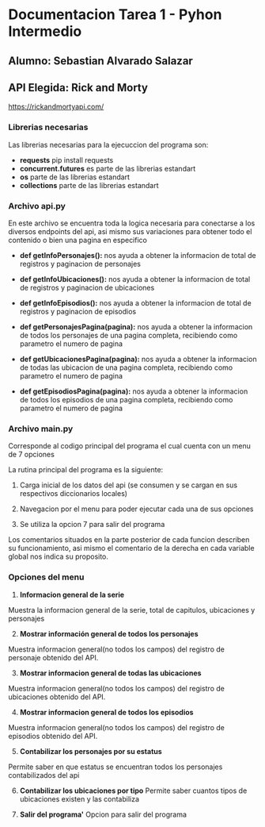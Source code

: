 # Documentacion Tarea 1 - Pyhon Intermedio

## Alumno: Sebastian Alvarado Salazar
 
## API Elegida: Rick and Morty 
https://rickandmortyapi.com/

### Librerias necesarias

Las librerias necesarias para la ejecuccion del programa son:

- **requests** pip install requests
- **concurrent.futures** es parte de las librerias estandart
- **os** parte de las librerias estandart
- **collections** parte de las librerias estandart

### Archivo api.py

En este archivo se encuentra toda la logica necesaria para conectarse a los diversos endpoints del api, asi mismo sus variaciones para obtener todo el contenido o bien una pagina en especifico

- **def getInfoPersonajes():** nos ayuda a obtener la informacion de total de registros y paginacion de personajes

- **def getInfoUbicaciones():** nos ayuda a obtener la informacion de total de registros y paginacion de ubicaciones
     
- **def getInfoEpisodios():** nos ayuda a obtener la informacion de total de registros y paginacion de episodios

- **def getPersonajesPagina(pagina):** nos ayuda a obtener la informacion de todos los personajes de una pagina completa, recibiendo como parametro el numero de pagina
     
- **def getUbicacionesPagina(pagina):** nos ayuda a obtener la informacion de todas las ubicacion de una pagina completa, recibiendo como parametro el numero de pagina
     
- **def getEpisodiosPagina(pagina):** nos ayuda a obtener la informacion de todos los episodios de una pagina completa, recibiendo como parametro el numero de pagina


### Archivo main.py

Corresponde al codigo principal del programa el cual cuenta con un menu de 7 opciones

La rutina principal del programa es la siguiente:

1. Carga inicial de los datos del api (se consumen y se cargan en sus respectivos diccionarios locales)

2. Navegacion por el menu para poder ejecutar cada una de sus opciones

3. Se utiliza la opcion 7 para salir del programa

Los comentarios situados en la parte posterior de cada funcion describen su funcionamiento, asi mismo el comentario de la derecha en cada variable global nos indica su proposito.

### Opciones del menu

1. **Informacion general de la serie**

Muestra la informacion general de la serie, total de capitulos, ubicaciones y personajes

2. **Mostrar información general de todos los personajes**

Muestra informacion general(no todos los campos) del registro de personaje obtenido del API.

3. **Mostrar informacion general de todas las ubicaciones**

Muestra informacion general(no todos los campos) del registro de ubicaciones obtenido del API.

4. **Mostrar informacion general de todos los episodios**

Muestra informacion general(no todos los campos) del registro de episodios obtenido del API.

5. **Contabilizar los personajes por su estatus**

Permite saber en que estatus se encuentran todos los personajes contabilizados del api

6. **Contabilizar los ubicaciones por tipo**
Permite saber cuantos tipos de ubicaciones existen y las contabiliza

7. **Salir del programa'**
Opcion para salir del programa






